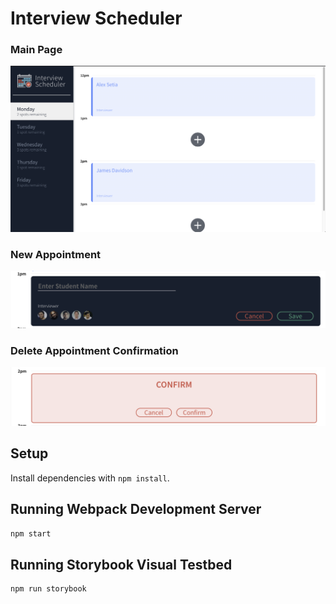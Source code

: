 # Interview Scheduler

### Main Page 
  !["screenshot of main page"](https://github.com/alextheprogrammer21/Interview-Scheduler/blob/master/public/images/Screenshot0.png?raw=true)

### New Appointment 
  !["screenshot of creating a new appointment"](https://github.com/alextheprogrammer21/Interview-Scheduler/blob/master/public/images/Screenshot1.png?raw=true)

### Delete Appointment Confirmation 
  !["screenshot edit URLs page"](https://raw.githubusercontent.com/alextheprogrammer21/Interview-Scheduler/master/public/images/Screenshot2.png)
  
## Setup

Install dependencies with `npm install`.

## Running Webpack Development Server

```sh
npm start
```

## Running Storybook Visual Testbed

```sh
npm run storybook
```
